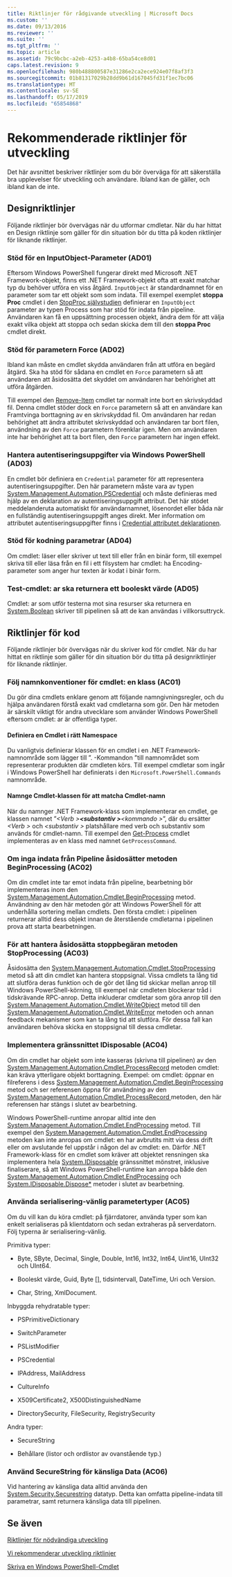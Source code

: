 ```yaml
---
title: Riktlinjer för rådgivande utveckling | Microsoft Docs
ms.custom: ''
ms.date: 09/13/2016
ms.reviewer: ''
ms.suite: ''
ms.tgt_pltfrm: ''
ms.topic: article
ms.assetid: 79c9bcbc-a2eb-4253-a4b8-65ba54ce8d01
caps.latest.revision: 9
ms.openlocfilehash: 980b488800587e31286e2ca2ece924e07f8af3f3
ms.sourcegitcommit: 01b81317029b28dd9b61d167045fd31f1ec7bc06
ms.translationtype: MT
ms.contentlocale: sv-SE
ms.lasthandoff: 05/17/2019
ms.locfileid: "65854868"
---
```

# <a name="advisory-development-guidelines"></a>Rekommenderade riktlinjer för utveckling

Det här avsnittet beskriver riktlinjer som du bör överväga för att säkerställa bra upplevelser för utveckling och användare. Ibland kan de gäller, och ibland kan de inte.

## <a name="design-guidelines"></a>Designriktlinjer

Följande riktlinjer bör övervägas när du utformar cmdletar. När du har hittat en Design riktlinje som gäller för din situation bör du titta på koden riktlinjer för liknande riktlinjer.

### <a name="support-an-inputobject-parameter-ad01"></a>Stöd för en InputObject-Parameter (AD01)

Eftersom Windows PowerShell fungerar direkt med Microsoft .NET Framework-objekt, finns ett .NET Framework-objekt ofta att exakt matchar typ du behöver utföra en viss åtgärd. `InputObject` är standardnamnet för en parameter som tar ett objekt som som indata. Till exempel exemplet **stoppa Proc** cmdlet i den [StopProc självstudien](./stopproc-tutorial.md) definierar en `InputObject` parameter av typen Process som har stöd för indata från pipeline. Användaren kan få en uppsättning processen objekt, ändra dem för att välja exakt vilka objekt att stoppa och sedan skicka dem till den **stoppa Proc** cmdlet direkt.

### <a name="support-the-force-parameter-ad02"></a>Stöd för parametern Force (AD02)

Ibland kan måste en cmdlet skydda användaren från att utföra en begärd åtgärd. Ska ha stöd för sådana en cmdlet en `Force` parametern så att användaren att åsidosätta det skyddet om användaren har behörighet att utföra åtgärden.

Till exempel den [Remove-Item](/powershell/module/microsoft.powershell.management/remove-item) cmdlet tar normalt inte bort en skrivskyddad fil. Denna cmdlet stöder dock en `Force` parametern så att en användare kan Framtvinga borttagning av en skrivskyddad fil. Om användaren har redan behörighet att ändra attributet skrivskyddad och användaren tar bort filen, användning av den `Force` parametern förenklar igen. Men om användaren inte har behörighet att ta bort filen, den `Force` parametern har ingen effekt.

### <a name="handle-credentials-through-windows-powershell-ad03"></a>Hantera autentiseringsuppgifter via Windows PowerShell (AD03)

En cmdlet bör definiera en `Credential` parameter för att representera autentiseringsuppgifter. Den här parametern måste vara av typen [System.Management.Automation.PSCredential](/dotnet/api/System.Management.Automation.PSCredential) och måste definieras med hjälp av en deklaration av autentiseringsuppgift attribut. Det här stödet meddelanderuta automatiskt för användarnamnet, lösenordet eller båda när en fullständig autentiseringsuppgift anges direkt. Mer information om attributet autentiseringsuppgifter finns i [Credential attributet deklarationen](./credential-attribute-declaration.md).

### <a name="support-encoding-parameters-ad04"></a>Stöd för kodning parametrar (AD04)

Om cmdlet: läser eller skriver ut text till eller från en binär form, till exempel skriva till eller läsa från en fil i ett filsystem har cmdlet: ha Encoding-parameter som anger hur texten är kodat i binär form.

### <a name="test-cmdlets-should-return-a-boolean-ad05"></a>Test-cmdlet: ar ska returnera ett booleskt värde (AD05)

Cmdlet: ar som utför testerna mot sina resurser ska returnera en [System.Boolean](/dotnet/api/System.Boolean) skriver till pipelinen så att de kan användas i villkorsuttryck.

## <a name="code-guidelines"></a>Riktlinjer för kod

Följande riktlinjer bör övervägas när du skriver kod för cmdlet. När du har hittat en riktlinje som gäller för din situation bör du titta på designriktlinjer för liknande riktlinjer.

### <a name="follow-cmdlet-class-naming-conventions-ac01"></a>Följ namnkonventioner för cmdlet: en klass (AC01)

Du gör dina cmdlets enklare genom att följande namngivningsregler, och du hjälpa användaren förstå exakt vad cmdletarna som gör. Den här metoden är särskilt viktigt för andra utvecklare som använder Windows PowerShell eftersom cmdlet: ar är offentliga typer.

#### <a name="define-a-cmdlet-in-the-correct-namespace"></a>Definiera en Cmdlet i rätt Namespace

Du vanligtvis definierar klassen för en cmdlet i en .NET Framework-namnområde som lägger till ”. -Kommandon ”till namnområdet som representerar produkten där cmdleten körs. Till exempel cmdletar som ingår i Windows PowerShell har definierats i den `Microsoft.PowerShell.Commands` namnområde.

#### <a name="name-the-cmdlet-class-to-match-the-cmdlet-name"></a>Namnge Cmdlet-klassen för att matcha Cmdlet-namn

När du namnger .NET Framework-klass som implementerar en cmdlet, ge klassen namnet ”*\<Verb >**\<substantiv >**\<kommando >*”, där du ersätter  *\<Verb >* och  *\<substantiv >* platshållare med verb och substantiv som används för cmdlet-namn. Till exempel den [Get-Process](/powershell/module/Microsoft.PowerShell.Management/Get-Process) cmdlet implementeras av en klass med namnet `GetProcessCommand`.

### <a name="if-no-pipeline-input-override-the-beginprocessing-method-ac02"></a>Om inga indata från Pipeline åsidosätter metoden BeginProcessing (AC02)

Om din cmdlet inte tar emot indata från pipeline, bearbetning bör implementeras inom den [System.Management.Automation.Cmdlet.BeginProcessing](/dotnet/api/System.Management.Automation.Cmdlet.BeginProcessing) metod. Användning av den här metoden gör att Windows PowerShell för att underhålla sortering mellan cmdlets. Den första cmdlet: i pipelinen returnerar alltid dess objekt innan de återstående cmdletarna i pipelinen prova att starta bearbetningen.

### <a name="to-handle-stop-requests-override-the-stopprocessing-method-ac03"></a>För att hantera åsidosätta stoppbegäran metoden StopProcessing (AC03)

Åsidosätta den [System.Management.Automation.Cmdlet.StopProcessing](/dotnet/api/System.Management.Automation.Cmdlet.StopProcessing) metod så att din cmdlet kan hantera stoppsignal. Vissa cmdlets ta lång tid att slutföra deras funktion och de gör det lång tid skickar mellan anrop till Windows PowerShell-körning, till exempel när cmdleten blockerar tråd i tidskrävande RPC-anrop. Detta inkluderar cmdletar som göra anrop till den [System.Management.Automation.Cmdlet.WriteObject](/dotnet/api/System.Management.Automation.Cmdlet.WriteObject) metod till den [System.Management.Automation.Cmdlet.WriteError](/dotnet/api/System.Management.Automation.Cmdlet.WriteError) metoden och annan feedback mekanismer som kan ta lång tid att slutföra. För dessa fall kan användaren behöva skicka en stoppsignal till dessa cmdletar.

### <a name="implement-the-idisposable-interface-ac04"></a>Implementera gränssnittet IDisposable (AC04)

Om din cmdlet har objekt som inte kasseras (skrivna till pipelinen) av den [System.Management.Automation.Cmdlet.ProcessRecord](/dotnet/api/System.Management.Automation.Cmdlet.ProcessRecord) metoden cmdlet: kan kräva ytterligare objekt borttagning. Exempel: om cmdlet: öppnar en filreferens i dess [System.Management.Automation.Cmdlet.BeginProcessing](/dotnet/api/System.Management.Automation.Cmdlet.BeginProcessing) metod och ser referensen öppna för användning av den [System.Management.Automation.Cmdlet.ProcessRecord ](/dotnet/api/System.Management.Automation.Cmdlet.ProcessRecord) metoden, den här referensen har stängs i slutet av bearbetning.

Windows PowerShell-runtime anropar alltid inte den [System.Management.Automation.Cmdlet.EndProcessing](/dotnet/api/System.Management.Automation.Cmdlet.EndProcessing) metod. Till exempel den [System.Management.Automation.Cmdlet.EndProcessing](/dotnet/api/System.Management.Automation.Cmdlet.EndProcessing) metoden kan inte anropas om cmdlet: en har avbrutits mitt via dess drift eller om avslutande fel uppstår i någon del av cmdlet: en. Därför .NET Framework-klass för en cmdlet som kräver att objektet rensningen ska implementera hela [System.IDisposable](/dotnet/api/System.IDisposable) gränssnittet mönstret, inklusive finaliserare, så att Windows PowerShell-runtime kan anropa både den [System.Management.Automation.Cmdlet.EndProcessing](/dotnet/api/System.Management.Automation.Cmdlet.EndProcessing) och [System.IDisposable.Dispose*](/dotnet/api/System.IDisposable.Dispose) metoder i slutet av bearbetning.

### <a name="use-serialization-friendly-parameter-types-ac05"></a>Använda serialisering-vänlig parametertyper (AC05)

Om du vill kan du köra cmdlet: på fjärrdatorer, använda typer som kan enkelt serialiseras på klientdatorn och sedan extraheras på serverdatorn. Följ typerna är serialisering-vänlig.

Primitiva typer:

- Byte, SByte, Decimal, Single, Double, Int16, Int32, Int64, Uint16, UInt32 och UInt64.

- Booleskt värde, Guid, Byte [], tidsintervall, DateTime, Uri och Version.

- Char, String, XmlDocument.

Inbyggda rehydratable typer:

- PSPrimitiveDictionary

- SwitchParameter

- PSListModifier

- PSCredential

- IPAddress, MailAddress

- CultureInfo

- X509Certificate2, X500DistinguishedName

- DirectorySecurity, FileSecurity, RegistrySecurity

Andra typer:

- SecureString

- Behållare (listor och ordlistor av ovanstående typ.)

### <a name="use-securestring-for-sensitive-data-ac06"></a>Använd SecureString för känsliga Data (AC06)

Vid hantering av känsliga data alltid använda den [System.Security.Securestring](/dotnet/api/System.Security.SecureString) datatyp. Detta kan omfatta pipeline-indata till parametrar, samt returnera känsliga data till pipelinen.

## <a name="see-also"></a>Se även

[Riktlinjer för nödvändiga utveckling](./required-development-guidelines.md)

[Vi rekommenderar utveckling riktlinjer](./strongly-encouraged-development-guidelines.md)

[Skriva en Windows PowerShell-Cmdlet](./writing-a-windows-powershell-cmdlet.md)
